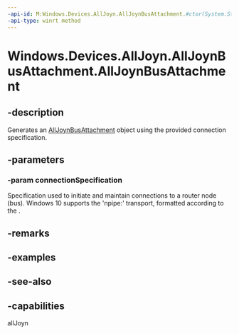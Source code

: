 ----api-id: M:Windows.Devices.AllJoyn.AllJoynBusAttachment.#ctor(System.String)
-api-type: winrt method
---<!-- Method syntaxpublic AllJoynBusAttachment(System.String connectionSpecification)--># Windows.Devices.AllJoyn.AllJoynBusAttachment.AllJoynBusAttachment## -descriptionGenerates an [AllJoynBusAttachment](alljoynbusattachment.md) object using the provided connection specification.## -parameters### -param connectionSpecificationSpecification used to initiate and maintain connections to a router node (bus). Windows 10 supports the 'npipe:' transport, formatted according to the .## -remarks## -examples## -see-also## -capabilitiesallJoyn